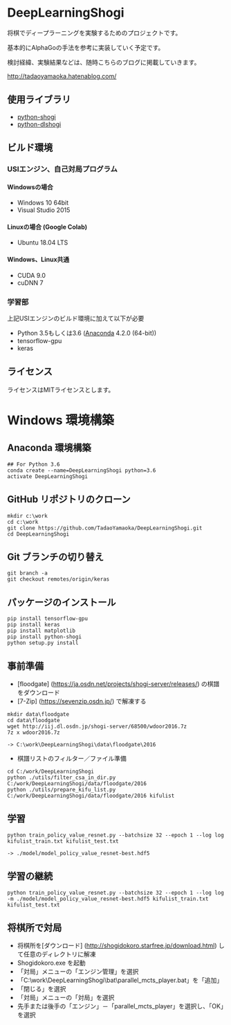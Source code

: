 # DeepLearningShogi

将棋でディープラーニングを実験するためのプロジェクトです。

基本的にAlphaGoの手法を参考に実装していく予定です。

検討経緯、実験結果などは、随時こちらのブログに掲載していきます。

http://tadaoyamaoka.hatenablog.com/

## 使用ライブラリ
* [python-shogi](https://github.com/gunyarakun/python-shogi)
* [python-dlshogi](https://github.com/TadaoYamaoka/python-dlshogi)

## ビルド環境
### USIエンジン、自己対局プログラム
#### Windowsの場合
* Windows 10 64bit
* Visual Studio 2015
#### Linuxの場合 (Google Colab)
* Ubuntu 18.04 LTS
#### Windows、Linux共通
* CUDA 9.0
* cuDNN 7

### 学習部
上記USIエンジンのビルド環境に加えて以下が必要
* Python 3.5もしくは3.6 ([Anaconda](https://www.continuum.io/downloads) 4.2.0 (64-bit))
* tensorflow-gpu
* keras

## ライセンス
ライセンスはMITライセンスとします。

# Windows 環境構築

## Anaconda 環境構築

``` dos
## For Python 3.6
conda create --name=DeepLearningShogi python=3.6
activate DeepLearningShogi
```

## GitHub リポジトリのクローン

``` dos
mkdir c:\work
cd c:\work
git clone https://github.com/TadaoYamaoka/DeepLearningShogi.git
cd DeepLearningShogi
```

## Git ブランチの切り替え

``` dos
git branch -a
git checkout remotes/origin/keras
```

## パッケージのインストール

``` dos
pip install tensorflow-gpu
pip install keras
pip install matplotlib
pip install python-shogi
python setup.py install
```

## 事前準備

* [floodgate] (https://ja.osdn.net/projects/shogi-server/releases/) の棋譜をダウンロード
* [7-Zip] (https://sevenzip.osdn.jp/) で解凍する

``` dos
mkdir data\floodgate
cd data\floodgate
wget http://iij.dl.osdn.jp/shogi-server/68500/wdoor2016.7z
7z x wdoor2016.7z

-> C:\work\DeepLearningShogi\data\floodgate\2016
```

* 棋譜リストのフィルター／ファイル準備

``` dos
cd C:/work/DeepLearningShogi
python ./utils/filter_csa_in_dir.py C:/work/DeepLearningShogi/data/floodgate/2016
python ./utils/prepare_kifu_list.py C:/work/DeepLearningShogi/data/floodgate/2016 kifulist
```

## 学習

``` dos
python train_policy_value_resnet.py --batchsize 32 --epoch 1 --log log kifulist_train.txt kifulist_test.txt

-> ./model/model_policy_value_resnet-best.hdf5
```

## 学習の継続

``` dos
python train_policy_value_resnet.py --batchsize 32 --epoch 1 --log log -m ./model/model_policy_value_resnet-best.hdf5 kifulist_train.txt kifulist_test.txt
```

## 将棋所で対局

* 将棋所を[ダウンロード] (http://shogidokoro.starfree.jp/download.html) して任意のディレクトリに解凍
* Shogidokoro.exe を起動
* 「対局」メニューの「エンジン管理」を選択
* 「C:\work\DeepLearningShogi\bat\parallel_mcts_player.bat」を「追加」
* 「閉じる」を選択
* 「対局」メニューの「対局」を選択
* 先手または後手の「エンジン」－「parallel_mcts_player」を選択し、「OK」を選択

